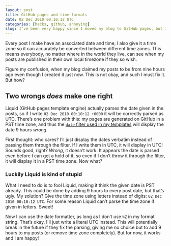 ```yaml
---
layout: post
title: GitHub pages and time formats
date: 02 Dec 2010 00:10:12 UTC
categories: [hacks, github, annoying]
slug: I’ve been very happy since I moved my blog to GitHub pages, but I just found my first annoyance.
---
```


Every post I make have an associated date and time; I also give it a time zone so it can accurately be converted between different time zones. This means everybody, no matter where in the world they live, can see when my posts are published in their own local timezone if they so wish.

Figure my confusion, when my blog claimed my posts to be from nine hours ago even though I created it just now. This is not okay, and such I must fix it. But how?

Two wrongs *does* make one right
--------------------------
Liquid (GitHub pages template engine) actually parses the date given in the posts, so if I write `02 Dec 2010 00:10:12 +0000` it will be correctly parsed as UTC. There’s one problem with this: my pages are generated on GitHub in a PST time zone, and thus the [`date` filter used in my templates](https://github.com/tobi/liquid/wiki/Liquid-for-Designers) will display the date 9 hours *wrong*.

First thought: who cares? I’ll just display the dates verbatim instead of passing them through the filter. If I write them in UTC, it will display in UTC! Sounds good, right? *Wrong*, it doesn’t work. It appears the date is parsed even before I can get a hold of it, so even if I don’t throw it through the filter, it will display it in a PST time zone. Now what?

### Luckily Liquid is kind of stupid
What I need to do is to fool Liquid, making it think the given date is PST already. This could be done by adding 9 hours to every post date, but that’s ugly. My solution? Give the time zone using letters instead of digits: `02 Dec 2010 00:10:12 UTC`. For some reason Liquid can’t parse the time zone if given in letters. Sweet!

Now I can use the date formatter, as long as I don’t use `%Z` in my format string. That’s okay, I'll just write a literal UTC instead. This will potentially break in the future if they fix the parsing, giving me no choice but to add 9 hours to my posts (or remove time zone completely). But for now, it works and I am happy!
